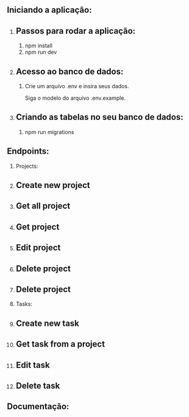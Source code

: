 <h2>Iniciando a aplicação: </h2>
<ol>
    <li>
        <h2> Passos para rodar a aplicação: </h2>
        <ol>
            <li>npm install</li>
            <li>npm run dev</li>
        </ol>
    </li>
    <li>
        <h2> Acesso ao banco de dados: </h2>
        <ol>
            <li>Crie um arquivo .env e insira seus dados. </li>
            <p> Siga o modelo do arquivo .env.example.</p>
        </ol>
    </li>
    <li>
        <h2> Criando as tabelas no seu banco de dados: </h2>
        <ol>
            <li>npm run migrations</li>
        </ol>
    </li>
</ol>

<h2> Endpoints: </h2>
<ol>
    <li>Projects: </li>
    <li>
            <h2>Create new project</h2>
        </li>
        <li>
            <h2>Get all project</h2>
        </li>
        <li>
            <h2>Get project</h2>
        </li>
        <li>
            <h2>Edit project</h2>
        </li>
        <li>
            <h2>Delete project</h2>
        </li>
        <li>
            <h2>Delete project</h2>
        </li>
    </li>
    <li> Tasks: </li>
        <li>
            <h2>Create new task</h2>
        </li>
        <li>
            <h2>Get task from a project</h2>
        </li>
        <li>
            <h2>Edit task</h2>
        </li>
        <li>
            <h2>Delete task</h2>
        </li>
    </li>

</ol>

<h2><strong>Documentação:</stromg></h2>